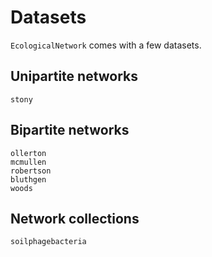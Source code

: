 # Datasets

`EcologicalNetwork` comes with a few datasets.

## Unipartite networks

~~~@docs
stony
~~~

## Bipartite networks

~~~@docs
ollerton
mcmullen
robertson
bluthgen
woods
~~~

## Network collections

~~~@docs
soilphagebacteria
~~~
